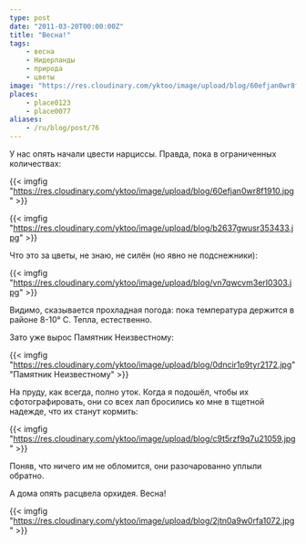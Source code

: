 ```yaml
---
type: post
date: "2011-03-20T00:00:00Z"
title: "Весна!"
tags:
    - весна
    - Нидерланды
    - природа
    - цветы
image: "https://res.cloudinary.com/yktoo/image/upload/blog/60efjan0wr8f1910.jpg"
places:
    - place0123
    - place0077
aliases:
    - /ru/blog/post/76
---
```


У нас опять начали цвести нарциссы. Правда, пока в ограниченных количествах:

{{< imgfig "https://res.cloudinary.com/yktoo/image/upload/blog/60efjan0wr8f1910.jpg" >}}

<!--more-->

{{< imgfig "https://res.cloudinary.com/yktoo/image/upload/blog/b2637gwusr353433.jpg" >}}

Что это за цветы, не знаю, не силён (но явно не подснежники):

{{< imgfig "https://res.cloudinary.com/yktoo/image/upload/blog/vn7qwcvm3erl0303.jpg" >}}

Видимо, сказывается прохладная погода: пока температура держится в районе 8-10° C. Тепла, естественно.

Зато уже вырос Памятник Неизвестному:

{{< imgfig "https://res.cloudinary.com/yktoo/image/upload/blog/0dncir1p9tyr2172.jpg" "Памятник Неизвестному" >}}

На пруду, как всегда, полно уток. Когда я подошёл, чтобы их сфотографировать, они со всех лап бросились ко мне в тщетной надежде, что их станут кормить:

{{< imgfig "https://res.cloudinary.com/yktoo/image/upload/blog/c9t5rzf9q7u21059.jpg" >}}

Поняв, что ничего им не обломится, они разочарованно уплыли обратно.

А дома опять расцвела орхидея. Весна!

{{< imgfig "https://res.cloudinary.com/yktoo/image/upload/blog/2jtn0a9w0rfa1072.jpg" >}}
